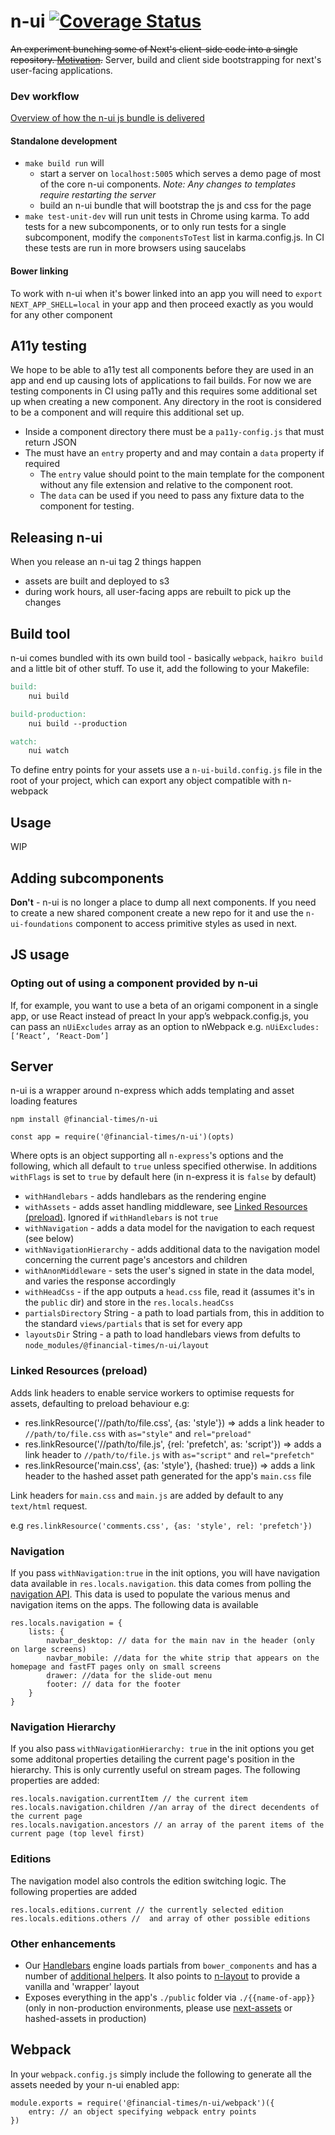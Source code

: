 # n-ui [![Coverage Status](https://coveralls.io/repos/github/Financial-Times/n-ui/badge.svg)](https://coveralls.io/github/Financial-Times/n-ui)

~~An experiment bunching some of Next's client-side code into a single repository. [Motivation](Explainer.md).~~
Server, build and client side bootstrapping for next's user-facing applications.

### Dev workflow

[Overview of how the n-ui js bundle is delivered](https://docs.google.com/presentation/d/1UyeVsxE8GqGe-jVZDB5ppMLeRk2Ad49OuBBO8xDvyxs/edit#slide=id.p)

#### Standalone development

* `make build run` will
	- start a server on `localhost:5005` which serves a demo page of most of the core n-ui components. *Note: Any changes to templates require restarting the server*
	- build an n-ui bundle that will bootstrap the js and css for the page
* `make test-unit-dev` will run unit tests in Chrome using karma. To add tests for a new subcomponents, or to only run tests for a single subcomponent, modify the `componentsToTest` list in karma.config.js. In CI these tests are run in more browsers using saucelabs

#### Bower linking

To work with n-ui when it's bower linked into an app you will need to `export NEXT_APP_SHELL=local` in your app and then proceed exactly as you would for any other component

## A11y testing

We hope to be able to a11y test all components before they are used in an app and end up causing lots of applications to fail builds. For now we are testing components in CI using pa11y and this requires some additional set up when creating a new component. Any directory in the root is considered to be a component and will require this additional set up.

* Inside a component directory there must be a `pa11y-config.js` that must return JSON
* The must have an `entry` property and and may contain a `data` property if required
	* The `entry` value should point to the main template for the component without any file extension and relative to the component root.
	* The `data` can be used if you need to pass any fixture data to the component for testing.


## Releasing n-ui
When you release an n-ui tag 2 things happen
- assets are built and deployed to s3
- during work hours, all user-facing apps are rebuilt to pick up the changes

## Build tool
n-ui comes bundled with its own build tool - basically `webpack`, `haikro build` and a little bit of other stuff. To use it, add the following to your Makefile:

```Makefile
build:
	nui build

build-production:
	nui build --production

watch:
	nui watch
```

To define entry points for your assets use a `n-ui-build.config.js` file in the root of your project, which can export any object compatible with n-webpack

## Usage

WIP

## Adding subcomponents

**Don't** - n-ui is no longer a place to dump all next components. If you need to create a new shared component create a new repo for it and use the `n-ui-foundations` component to access primitive styles as used in next.

## JS usage

### Opting out of using a component provided by n-ui

If, for example, you want to use a beta of an origami component in a single app, or use React instead of preact
In your app’s webpack.config.js, you can pass an `nUiExcludes` array as an option to nWebpack e.g. `nUiExcludes: [‘React’, ‘React-Dom’]`

## Server

n-ui is a wrapper around n-express which adds templating and asset loading features

`npm install @financial-times/n-ui`

```
const app = require('@financial-times/n-ui')(opts)

```

Where opts is an object supporting all `n-express`'s options and the following, which all default to `true` unless specified otherwise. In additions `withFlags` is set to `true` by default here (in n-express it is `false` by default)

- `withHandlebars` - adds handlebars as the rendering engine
- `withAssets` - adds asset handling middleware, see [Linked Resources (preload)](#linked-resources-preload). Ignored if `withHandlebars` is not `true`
- `withNavigation` - adds a data model for the navigation to each request (see below)
- `withNavigationHierarchy` - adds additional data to the navigation model concerning the current page's ancestors and children
- `withAnonMiddleware` - sets the user's signed in state in the data model, and varies the response accordingly
- `withHeadCss` - if the app outputs a `head.css` file, read it (assumes it's in the `public` dir) and store in the `res.locals.headCss`
- `partialsDirectory` String - a path to load partials from, this in addition to the standard `views/partials` that is set for every app
- `layoutsDir` String - a path to load handlebars views from defults to `node_modules/@financial-times/n-ui/layout`

### Linked Resources (preload)
Adds link headers to enable service workers to optimise requests for assets, defaulting to preload behaviour
e.g:
- res.linkResource('//path/to/file.css', {as: 'style'}) => adds a link header to `//path/to/file.css` with `as="style"` and `rel="preload"`
- res.linkResource('//path/to/file.js', {rel: 'prefetch', as: 'script'}) => adds a link header to `//path/to/file.js` with `as="script"` and `rel="prefetch"`
- res.linkResource('main.css', {as: 'style'}, {hashed: true}) => adds a link header to the hashed asset path generated for the app's `main.css` file

Link headers for `main.css` and `main.js` are added by default to any `text/html` request.

e.g `res.linkResource('comments.css', {as: 'style', rel: 'prefetch'})`


### Navigation
If you pass `withNavigation:true` in the init options, you will have navigation data available in `res.locals.navigation`.  this data comes from polling the [navigation API](https://github.com/Financial-Times/next-navigation-api).  This data is used to populate the various menus and navigation items on the apps.  The following data is available

	res.locals.navigation = {
		lists: {
			navbar_desktop: // data for the main nav in the header (only on large screens)
 			navbar_mobile: //data for the white strip that appears on the homepage and fastFT pages only on small screens
			drawer: //data for the slide-out menu
			footer: // data for the footer
		}
	}

### Navigation Hierarchy
If you also pass `withNavigationHierarchy: true` in the init options you get some additonal properties detailing the current page's position in the hierarchy.  This is only currently useful on stream pages.  The following properties are added:

 	res.locals.navigation.currentItem // the current item
 	res.locals.navigation.children //an array of the direct decendents of the current page
 	res.locals.navigation.ancestors // an array of the parent items of the current page (top level first)

### Editions
The navigation model also controls the edition switching logic.  The following properties are added

	res.locals.editions.current // the currently selected edition
	res.locals.editions.others //  and array of other possible editions

### Other enhancements
- Our [Handlebars](http://handlebarsjs.com/) engine loads partials from `bower_components` and has a number of [additional helpers](https://github.com/Financial-Times/n-handlebars). It also points to [n-layout](https://github.com/Financial-Times/n-layout) to provide a vanilla and 'wrapper' layout
- Exposes everything in the app's `./public` folder via `./{{name-of-app}}` (only in non-production environments, please use [next-assets](https://github.com/Financial-Times/next-assets) or hashed-assets in production)

## Webpack
In your `webpack.config.js` simply include the following to generate all the assets needed by your n-ui enabled app:
```
module.exports = require('@financial-times/n-ui/webpack')({
	entry: // an object specifying webpack entry points
})
```
